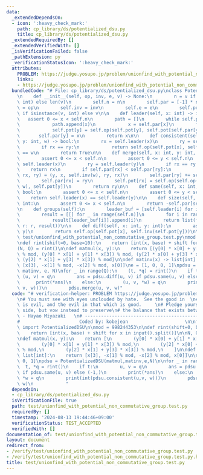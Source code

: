 ```yaml
---
data:
  _extendedDependsOn:
  - icon: ':heavy_check_mark:'
    path: cp_library/ds/potentialized_dsu.py
    title: cp_library/ds/potentialized_dsu.py
  _extendedRequiredBy: []
  _extendedVerifiedWith: []
  _isVerificationFailed: false
  _pathExtension: py
  _verificationStatusIcon: ':heavy_check_mark:'
  attributes:
    PROBLEM: https://judge.yosupo.jp/problem/unionfind_with_potential_non_commutative_group
    links:
    - https://judge.yosupo.jp/problem/unionfind_with_potential_non_commutative_group
  bundledCode: "# File: cp_library/ds/potentialized_dsu.py\nclass PotentializedDSU:\n\
    \n    def __init__(self, op, inv, e, v) -> None:\n        n = v if isinstance(v,\
    \ int) else len(v)\n        self.n = n\n        self.par = [-1] * n\n        self.op\
    \ = op\n        self.inv = inv\n        self.e = e\n        self.pot = [e] * n\
    \ if isinstance(v, int) else v\n\n    def leader(self, x: int) -> int:\n     \
    \   assert 0 <= x < self.n\n        path = []\n        while self.par[x] >= 0:\n\
    \            path.append(x)\n            x = self.par[x]\n        for y in reversed(path):\n\
    \            self.pot[y] = self.op(self.pot[y], self.pot[self.par[y]])\n     \
    \       self.par[y] = x\n        return x\n\n    def consistent(self, x: int,\
    \ y: int, w) -> bool:\n        rx = self.leader(x)\n        ry = self.leader(y)\n\
    \        if rx == ry:\n            return self.op(self.pot[x], self.inv(self.pot[y]))\
    \ == w\n        return True\n\n    def merge(self, x: int, y: int, w) -> int:\n\
    \        assert 0 <= x < self.n\n        assert 0 <= y < self.n\n        rx =\
    \ self.leader(x)\n        ry = self.leader(y)\n        if rx == ry:\n        \
    \    return rx\n        if self.par[rx] < self.par[ry]:\n            (x, y, w,\
    \ rx, ry) = (y, x, self.inv(w), ry, rx)\n        self.par[ry] += self.par[rx]\n\
    \        self.par[rx] = ry\n        self.pot[rx] = self.op(self.op(self.inv(self.pot[x]),\
    \ w), self.pot[y])\n        return ry\n\n    def same(self, x: int, y: int) ->\
    \ bool:\n        assert 0 <= x < self.n\n        assert 0 <= y < self.n\n    \
    \    return self.leader(x) == self.leader(y)\n\n    def size(self, x: int) ->\
    \ int:\n        assert 0 <= x < self.n\n        return -self.par[self.leader(x)]\n\
    \n    def groups(self):\n        leader_buf = [self.leader(i) for i in range(self.n)]\n\
    \        result = [[] for _ in range(self.n)]\n        for i in range(self.n):\n\
    \            result[leader_buf[i]].append(i)\n        return list(filter(lambda\
    \ r: r, result))\n\n    def diff(self, x: int, y: int):\n        assert self.same(x,\
    \ y)\n        return self.op(self.pot[x], self.inv(self.pot[y]))\n\n\n# File:\
    \ test/unionfind_with_potential_non_commutative_group.test.py\nmod = 998244353\n\
    \ndef rint(shift=0, base=10):\n    return [int(x, base) + shift for x in input().split()]\n\
    (N, Q) = rint()\n\ndef matmul(x, y):\n    return [(y[0] * x[0] + y[1] * x[2])\
    \ % mod, (y[0] * x[1] + y[1] * x[3]) % mod, (y[2] * x[0] + y[3] * x[2]) % mod,\
    \ (y[2] * x[1] + y[3] * x[3]) % mod]\n\ndef matinv(x) -> list[int]:\n    return\
    \ [x[3], -x[1] % mod, -x[2] % mod, x[0]]\ne = [1, 0, 0, 1]\npdsu = PotentializedDSU(matmul,\
    \ matinv, e, N)\nfor _ in range(Q):\n    (t, *q) = rint()\n    if t:\n       \
    \ (u, v) = q\n        ans = pdsu.diff(u, v) if pdsu.same(u, v) else (-1,)\n  \
    \      print(*ans)\n    else:\n        (u, v, *w) = q\n        print(int(pdsu.consistent(u,\
    \ v, w)))\n        pdsu.merge(u, v, w)"
  code: "# verification-helper: PROBLEM https://judge.yosupo.jp/problem/unionfind_with_potential_non_commutative_group\n\
    \n# You must see with eyes unclouded by hate.  See the good in  \n# that which\
    \ is evil, and the evil in that which is good.     \n# Pledge yourself to neither\
    \ side, but vow instead to preserve\n# the balance that exists between the two.\
    \ - Hayao Miyazaki   \n# ------------------------------------------------------------\n\
    #                      Coded by: kobejean                     \n\nfrom cp_library.ds.potentialized_dsu\
    \ import PotentializedDSU\n\nmod = 998244353\n\ndef rint(shift=0, base=10):\n\
    \    return [int(x, base) + shift for x in input().split()]\n\nN, Q = rint()\n\
    \ndef matmul(x, y):\n    return [\n        (y[0] * x[0] + y[1] * x[2]) % mod,\n\
    \        (y[0] * x[1] + y[1] * x[3]) % mod,\n        (y[2] * x[0] + y[3] * x[2])\
    \ % mod,\n        (y[2] * x[1] + y[3] * x[3]) % mod,\n    ]\n\ndef matinv(x) ->\
    \ list[int]:\n    return [x[3], -x[1] % mod, -x[2] % mod, x[0]]\n\ne = [1, 0,\
    \ 0, 1]\npdsu = PotentializedDSU(matmul,matinv,e,N)\n\nfor _ in range(Q):\n  \
    \  t, *q = rint()\n    if t:\n        u, v = q\n        ans = pdsu.diff(u, v)\
    \ if pdsu.same(u, v) else (-1,)\n        print(*ans)\n    else:\n        u, v,\
    \ *w = q\n        print(int(pdsu.consistent(u,v, w)))\n        pdsu.merge(u, v,\
    \ w)\n            "
  dependsOn:
  - cp_library/ds/potentialized_dsu.py
  isVerificationFile: true
  path: test/unionfind_with_potential_non_commutative_group.test.py
  requiredBy: []
  timestamp: '2024-08-13 19:44:46+09:00'
  verificationStatus: TEST_ACCEPTED
  verifiedWith: []
documentation_of: test/unionfind_with_potential_non_commutative_group.test.py
layout: document
redirect_from:
- /verify/test/unionfind_with_potential_non_commutative_group.test.py
- /verify/test/unionfind_with_potential_non_commutative_group.test.py.html
title: test/unionfind_with_potential_non_commutative_group.test.py
---
```

